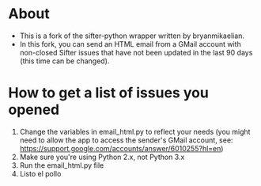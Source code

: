 # About
- This is a fork of the sifter-python wrapper written by bryanmikaelian.
- In this fork, you can send an HTML email from a GMail account with non-closed Sifter issues that have not been updated in the last 90 days (this time can be changed).
 
# How to get a list of issues you opened
1. Change the variables in email_html.py to reflect your needs (you might need to allow the app to access the sender's GMail account, see: https://support.google.com/accounts/answer/6010255?hl=en)
2. Make sure you're using Python 2.x, not Python 3.x
3. Run the email_html.py file
4. Listo el pollo
